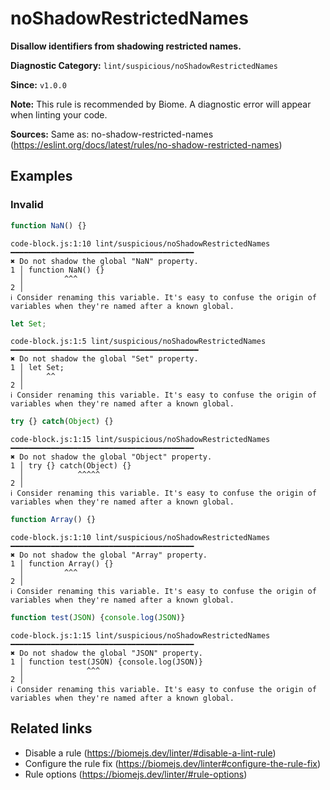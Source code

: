 # noShadowRestrictedNames

**Disallow identifiers from shadowing restricted names.**

**Diagnostic Category:** `lint/suspicious/noShadowRestrictedNames`

**Since:** `v1.0.0`

**Note:** This rule is recommended by Biome. A diagnostic error will appear when linting your code.

**Sources:** Same as: no-shadow-restricted-names (https://eslint.org/docs/latest/rules/no-shadow-restricted-names)

## Examples

### Invalid

```js
function NaN() {}
```
```
code-block.js:1:10 lint/suspicious/noShadowRestrictedNames ━━━━━━━━━━━━━━━━━━━━━━━━━━━━━━━━━━━━━━━━━
✖ Do not shadow the global "NaN" property.
1 │ function NaN() {}
  │         ^^^
2 │
ℹ Consider renaming this variable. It's easy to confuse the origin of variables when they're named after a known global.
```

```js
let Set;
```
```
code-block.js:1:5 lint/suspicious/noShadowRestrictedNames ━━━━━━━━━━━━━━━━━━━━━━━━━━━━━━━━━━━━━━━━━━
✖ Do not shadow the global "Set" property.
1 │ let Set;
  │     ^^
2 │
ℹ Consider renaming this variable. It's easy to confuse the origin of variables when they're named after a known global.
```

```js
try {} catch(Object) {}
```
```
code-block.js:1:15 lint/suspicious/noShadowRestrictedNames ━━━━━━━━━━━━━━━━━━━━━━━━━━━━━━━━━━━━━━━━━
✖ Do not shadow the global "Object" property.
1 │ try {} catch(Object) {}
  │            ^^^^^
2 │
ℹ Consider renaming this variable. It's easy to confuse the origin of variables when they're named after a known global.
```

```js
function Array() {}
```
```
code-block.js:1:10 lint/suspicious/noShadowRestrictedNames ━━━━━━━━━━━━━━━━━━━━━━━━━━━━━━━━━━━━━━━━━
✖ Do not shadow the global "Array" property.
1 │ function Array() {}
  │         ^^^
2 │
ℹ Consider renaming this variable. It's easy to confuse the origin of variables when they're named after a known global.
```

```js
function test(JSON) {console.log(JSON)}
```
```
code-block.js:1:15 lint/suspicious/noShadowRestrictedNames ━━━━━━━━━━━━━━━━━━━━━━━━━━━━━━━━━━━━━━━━━
✖ Do not shadow the global "JSON" property.
1 │ function test(JSON) {console.log(JSON)}
  │              ^^^
2 │
ℹ Consider renaming this variable. It's easy to confuse the origin of variables when they're named after a known global.
```

## Related links

- Disable a rule (https://biomejs.dev/linter/#disable-a-lint-rule)
- Configure the rule fix (https://biomejs.dev/linter#configure-the-rule-fix)
- Rule options (https://biomejs.dev/linter/#rule-options)